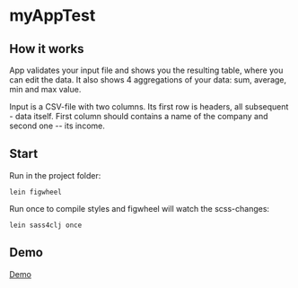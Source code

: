 # myAppTest

## How it works
App validates your input file and shows you the resulting table, where you can edit the data.
It also shows 4 aggregations of your data: sum, average, min and max value.

Input is a CSV-file with two columns. Its first row is headers, all subsequent - data itself.
First column should contains a name of the company and second one -- its income.

## Start

Run in the project folder:
```
lein figwheel
```

Run once to compile styles and figwheel will watch the scss-changes:
```
lein sass4clj once
```

## Demo
[Demo](https://julec.github.io/myAppTest/)
